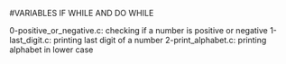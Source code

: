 #VARIABLES IF WHILE AND DO WHILE


0-positive_or_negative.c: checking if a number is positive or negative
1-last_digit.c: printing last digit of a number
2-print_alphabet.c: printing alphabet in lower case
